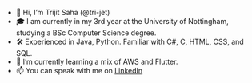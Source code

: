- 👋 Hi, I’m Trijit Saha (@tri-jet)
- 🎓 I am currently in my 3rd year at the University of Nottingham, studying a BSc Computer Science degree.
- 🛠️ Experienced in Java, Python. Familiar with C#, C, HTML, CSS, and SQL. 
- 🌱 I’m currently learning a mix of AWS and Flutter.
- 📫 You can speak with me on [LinkedIn](https://www.linkedin.com/in/trijitsaha/)


<!---
tri-jet/tri-jet is a ✨ special ✨ repository because its `README.md` (this file) appears on your GitHub profile.
You can click the Preview link to take a look at your changes.
--->
